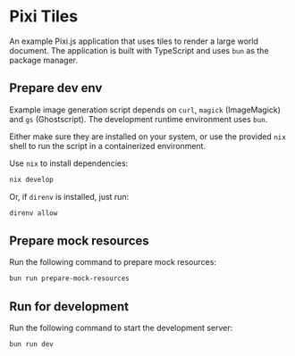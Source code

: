 # Pixi Tiles

An example Pixi.js application that uses tiles to render a large world document. The application is built with TypeScript and uses `bun` as the package manager.

## Prepare dev env

Example image generation script depends on `curl`, `magick` (ImageMagick) and `gs` (Ghostscript). The development runtime environment uses `bun`.

Either make sure they are installed on your system, or use the provided `nix` shell to run the script in a containerized environment.

Use `nix` to install dependencies:

```sh
nix develop
```

Or, if `direnv` is installed, just run:

```sh
direnv allow
```

## Prepare mock resources

Run the following command to prepare mock resources:

```sh
bun run prepare-mock-resources
```

## Run for development

Run the following command to start the development server:

```sh
bun run dev
```

